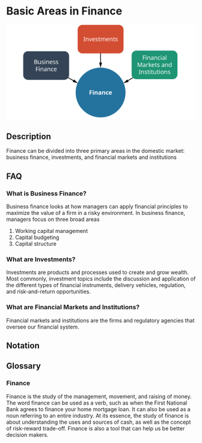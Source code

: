 # Basic Areas in Finance
[Citation]: <> (Start)
[Remixer-Github]: <> (ay77run)
[Action]: <> (Copy)
[Location]: <> (8)
[PDF]: <> (22/643)
[Source]: <> (https://github.com/diGega/open-access-principles-of-finance/blob/main/src/PrinciplesofFinance-WEB.pdf)


![ The Three Basic Areas of Study in Finance](https://github.com/diGega/open-access-principles-of-finance/blob/main/png/pg022_fig001002.png)

 
[Citation]: <> (End)

## Description
[Citation]: <> (Start)
[Remixer-Github]: <> (ay77run)
[Action]: <> (Copy)
[Location]: <> (8)
[PDF]: <> (22/643)
[Source]: <> (https://github.com/diGega/open-access-principles-of-finance/blob/main/src/PrinciplesofFinance-WEB.pdf)

Finance can be divided into three primary areas in the domestic market: business finance, investments, and financial markets and institutions 

[Citation]: <> (End)

## FAQ

### What is Business Finance?

[Citation]: <> (Start)
[Remixer-Github]: <> (ay77run)
[Action]: <> (Copy)
[Location]: <> (8)
[PDF]: <> (22/643)
[Source]: <> (https://github.com/diGega/open-access-principles-of-finance/blob/main/src/PrinciplesofFinance-WEB.pdf)

Business finance looks at how managers can apply financial principles to maximize the value of a firm in a risky environment. 
In business finance, managers focus on three broad areas
1. Working capital management 
2. Capital budgeting
3. Capital structure

[Citation]: <> (End)

### What are Investments?

[Citation]: <> (Start)
[Remixer-Github]: <> (ay77run)
[Action]: <> (Copy)
[Location]: <> (8)
[PDF]: <> (23/643)
[Source]: <> (https://github.com/diGega/open-access-principles-of-finance/blob/main/src/PrinciplesofFinance-WEB.pdf)

Investments are products and processes used to create and grow wealth. Most commonly, investment topics include the discussion and application of the different types of financial instruments, delivery vehicles, regulation, and risk-and-return opportunities. 

[Citation]: <> (End)

### What are Financial Markets and Institutions?

[Citation]: <> (Start)
[Remixer-Github]: <> (ay77run)
[Action]: <> (Copy)
[Location]: <> (8)
[PDF]: <> (24/643)
[Source]: <> (https://github.com/diGega/open-access-principles-of-finance/blob/main/src/PrinciplesofFinance-WEB.pdf)

Financial markets and institutions are the firms and regulatory agencies that oversee our financial system.

[Citation]: <> (End)

## Notation



## Glossary

### Finance


[Citation]: <> (Start)
[Remixer-Github]: <> (ay77run)
[Action]: <> (Copy)
[Location]: <> (8)
[PDF]: <> (22/643)
[Source]: <> (https://github.com/diGega/open-access-principles-of-finance/blob/main/src/PrinciplesofFinance-WEB.pdf)

Finance is the study of the management, movement, and raising of money. The word finance can be used as a verb, such as when the First National Bank agrees to finance your home mortgage loan. It can also be used as a noun referring to an entire industry. At its essence, the study of finance is about understanding the uses and sources of cash, as well as the concept of risk-reward trade-off. Finance is also a tool that can help us be better decision makers.

[Citation]: <> (End)